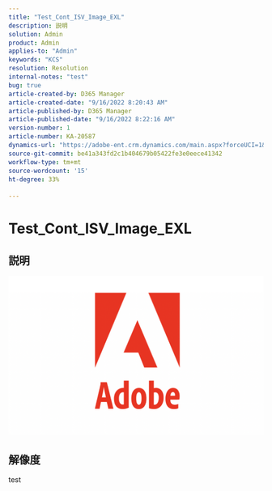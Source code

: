 ```yaml
---
title: "Test_Cont_ISV_Image_EXL"
description: 説明
solution: Admin
product: Admin
applies-to: "Admin"
keywords: "KCS"
resolution: Resolution
internal-notes: "test"
bug: true
article-created-by: D365 Manager
article-created-date: "9/16/2022 8:20:43 AM"
article-published-by: D365 Manager
article-published-date: "9/16/2022 8:22:16 AM"
version-number: 1
article-number: KA-20587
dynamics-url: "https://adobe-ent.crm.dynamics.com/main.aspx?forceUCI=1&pagetype=entityrecord&etn=knowledgearticle&id=954ea970-9835-ed11-9db1-002248086696"
source-git-commit: be41a343fd2c1b404679b05422fe3e0eece41342
workflow-type: tm+mt
source-wordcount: '15'
ht-degree: 33%

---
```


# Test_Cont_ISV_Image_EXL

## 説明

![](assets/___5f2dfda6-9835-ed11-9db1-002248086696___.png)

## 解像度


test
